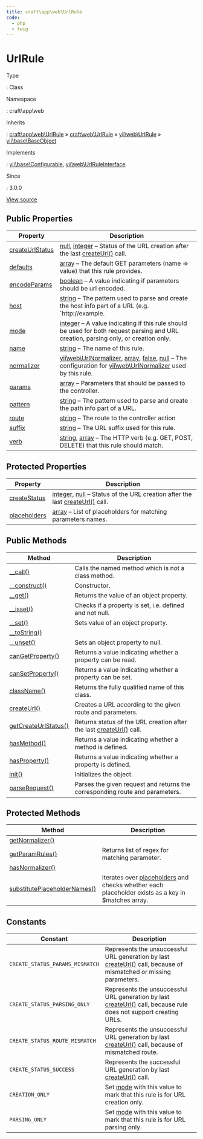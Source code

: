 ```yaml
---
title: craft\app\web\UrlRule
code:
  - php
  - twig
---
```


# UrlRule

Type

:   Class

Namespace

:   craft\app\web

Inherits

:   [craft\app\web\UrlRule](craft-app-web-urlrule.md) &raquo;
[craft\web\UrlRule](craft-web-urlrule.md) &raquo;
[yii\web\UrlRule](https://www.yiiframework.com/doc/api/2.0/yii-web-urlrule) &raquo;
[yii\base\BaseObject](https://www.yiiframework.com/doc/api/2.0/yii-base-baseobject)

Implements

:   [yii\base\Configurable](https://www.yiiframework.com/doc/api/2.0/yii-base-configurable), [yii\web\UrlRuleInterface](https://www.yiiframework.com/doc/api/2.0/yii-web-urlruleinterface)

Since

:   3.0.0









[View source](https://github.com/craftcms/cms/blob/master/src/app/web/UrlRule.php)


## Public Properties

| Property                                                                                                                         | Description
| -------------------------------------------------------------------------------------------------------------------------------- | --------------------------------------------------------------------------------------------------------------------------------------------------------------------------------------------------------------------------------------------------------------------------------------------------------------------------------------------------------------------
| [createUrlStatus](https://www.yiiframework.com/doc/api/2.0/yii-web-urlrule#$createUrlStatus-detail "Defined by yii\web\UrlRule") | [null](http://php.net/language.types.null), [integer](http://php.net/language.types.integer) – Status of the URL creation after the last [createUrl()](https://www.yiiframework.com/doc/api/2.0/yii-web-urlrule#createUrl()-detail) call.
| [defaults](https://www.yiiframework.com/doc/api/2.0/yii-web-urlrule#$defaults-detail "Defined by yii\web\UrlRule")               | [array](http://php.net/language.types.array) – The default GET parameters (name => value) that this rule provides.
| [encodeParams](https://www.yiiframework.com/doc/api/2.0/yii-web-urlrule#$encodeParams-detail "Defined by yii\web\UrlRule")       | [boolean](http://php.net/language.types.boolean) – A value indicating if parameters should be url encoded.
| [host](https://www.yiiframework.com/doc/api/2.0/yii-web-urlrule#$host-detail "Defined by yii\web\UrlRule")                       | [string](http://php.net/language.types.string) – The pattern used to parse and create the host info part of a URL (e.g. `http://example.
| [mode](https://www.yiiframework.com/doc/api/2.0/yii-web-urlrule#$mode-detail "Defined by yii\web\UrlRule")                       | [integer](http://php.net/language.types.integer) – A value indicating if this rule should be used for both request parsing and URL creation, parsing only, or creation only.
| [name](https://www.yiiframework.com/doc/api/2.0/yii-web-urlrule#$name-detail "Defined by yii\web\UrlRule")                       | [string](http://php.net/language.types.string) – The name of this rule.
| [normalizer](https://www.yiiframework.com/doc/api/2.0/yii-web-urlrule#$normalizer-detail "Defined by yii\web\UrlRule")           | [yii\web\UrlNormalizer](https://www.yiiframework.com/doc/api/2.0/yii-web-urlnormalizer), [array](http://php.net/language.types.array), [false](http://php.net/language.types.boolean), [null](http://php.net/language.types.null) – The configuration for [yii\web\UrlNormalizer](https://www.yiiframework.com/doc/api/2.0/yii-web-urlnormalizer) used by this rule.
| [params](craft-web-urlrule.md#params "Defined by craft\web\UrlRule")                                                             | [array](http://php.net/language.types.array) – Parameters that should be passed to the controller.
| [pattern](https://www.yiiframework.com/doc/api/2.0/yii-web-urlrule#$pattern-detail "Defined by yii\web\UrlRule")                 | [string](http://php.net/language.types.string) – The pattern used to parse and create the path info part of a URL.
| [route](https://www.yiiframework.com/doc/api/2.0/yii-web-urlrule#$route-detail "Defined by yii\web\UrlRule")                     | [string](http://php.net/language.types.string) – The route to the controller action
| [suffix](https://www.yiiframework.com/doc/api/2.0/yii-web-urlrule#$suffix-detail "Defined by yii\web\UrlRule")                   | [string](http://php.net/language.types.string) – The URL suffix used for this rule.
| [verb](https://www.yiiframework.com/doc/api/2.0/yii-web-urlrule#$verb-detail "Defined by yii\web\UrlRule")                       | [string](http://php.net/language.types.string), [array](http://php.net/language.types.array) – The HTTP verb (e.g. GET, POST, DELETE) that this rule should match.



## Protected Properties

| Property                                                                                                                   | Description
| -------------------------------------------------------------------------------------------------------------------------- | -----------------------------------------------------------------------------------------------------------------------------------------------------------------------------------------------------------------------------------------
| [createStatus](https://www.yiiframework.com/doc/api/2.0/yii-web-urlrule#$createStatus-detail "Defined by yii\web\UrlRule") | [integer](http://php.net/language.types.integer), [null](http://php.net/language.types.null) – Status of the URL creation after the last [createUrl()](https://www.yiiframework.com/doc/api/2.0/yii-web-urlrule#createUrl()-detail) call.
| [placeholders](https://www.yiiframework.com/doc/api/2.0/yii-web-urlrule#$placeholders-detail "Defined by yii\web\UrlRule") | [array](http://php.net/language.types.array) – List of placeholders for matching parameters names.



## Public Methods

| Method                                                                                                                                    | Description
| ----------------------------------------------------------------------------------------------------------------------------------------- | --------------------------------------------------------------------------------------------------------------------------------------------------
| [__call()](https://www.yiiframework.com/doc/api/2.0/yii-base-baseobject#__call()-detail "Defined by yii\base\BaseObject")                 | Calls the named method which is not a class method.
| [__construct()](craft-web-urlrule.md#method-construct "Defined by craft\web\UrlRule")                                                     | Constructor.
| [__get()](https://www.yiiframework.com/doc/api/2.0/yii-base-baseobject#__get()-detail "Defined by yii\base\BaseObject")                   | Returns the value of an object property.
| [__isset()](https://www.yiiframework.com/doc/api/2.0/yii-base-baseobject#__isset()-detail "Defined by yii\base\BaseObject")               | Checks if a property is set, i.e. defined and not null.
| [__set()](https://www.yiiframework.com/doc/api/2.0/yii-base-baseobject#__set()-detail "Defined by yii\base\BaseObject")                   | Sets value of an object property.
| [__toString()](https://www.yiiframework.com/doc/api/2.0/yii-web-urlrule#__toString()-detail "Defined by yii\web\UrlRule")                 |
| [__unset()](https://www.yiiframework.com/doc/api/2.0/yii-base-baseobject#__unset()-detail "Defined by yii\base\BaseObject")               | Sets an object property to null.
| [canGetProperty()](https://www.yiiframework.com/doc/api/2.0/yii-base-baseobject#canGetProperty()-detail "Defined by yii\base\BaseObject") | Returns a value indicating whether a property can be read.
| [canSetProperty()](https://www.yiiframework.com/doc/api/2.0/yii-base-baseobject#canSetProperty()-detail "Defined by yii\base\BaseObject") | Returns a value indicating whether a property can be set.
| [className()](https://www.yiiframework.com/doc/api/2.0/yii-base-baseobject#className()-detail "Defined by yii\base\BaseObject")           | Returns the fully qualified name of this class.
| [createUrl()](https://www.yiiframework.com/doc/api/2.0/yii-web-urlrule#createUrl()-detail "Defined by yii\web\UrlRule")                   | Creates a URL according to the given route and parameters.
| [getCreateUrlStatus()](https://www.yiiframework.com/doc/api/2.0/yii-web-urlrule#getCreateUrlStatus()-detail "Defined by yii\web\UrlRule") | Returns status of the URL creation after the last [createUrl()](https://www.yiiframework.com/doc/api/2.0/yii-web-urlrule#createUrl()-detail) call.
| [hasMethod()](https://www.yiiframework.com/doc/api/2.0/yii-base-baseobject#hasMethod()-detail "Defined by yii\base\BaseObject")           | Returns a value indicating whether a method is defined.
| [hasProperty()](https://www.yiiframework.com/doc/api/2.0/yii-base-baseobject#hasProperty()-detail "Defined by yii\base\BaseObject")       | Returns a value indicating whether a property is defined.
| [init()](https://www.yiiframework.com/doc/api/2.0/yii-base-baseobject#init()-detail "Defined by yii\base\BaseObject")                     | Initializes the object.
| [parseRequest()](craft-web-urlrule.md#method-parserequest "Defined by craft\web\UrlRule")                                                 | Parses the given request and returns the corresponding route and parameters.



## Protected Methods

| Method                                                                                                                                                    | Description
| --------------------------------------------------------------------------------------------------------------------------------------------------------- | ----------------------------------------------------------------------------------------------------------------------------------------------------------------------------------
| [getNormalizer()](https://www.yiiframework.com/doc/api/2.0/yii-web-urlrule#getNormalizer()-detail "Defined by yii\web\UrlRule")                           |
| [getParamRules()](https://www.yiiframework.com/doc/api/2.0/yii-web-urlrule#getParamRules()-detail "Defined by yii\web\UrlRule")                           | Returns list of regex for matching parameter.
| [hasNormalizer()](https://www.yiiframework.com/doc/api/2.0/yii-web-urlrule#hasNormalizer()-detail "Defined by yii\web\UrlRule")                           |
| [substitutePlaceholderNames()](https://www.yiiframework.com/doc/api/2.0/yii-web-urlrule#substitutePlaceholderNames()-detail "Defined by yii\web\UrlRule") | Iterates over [placeholders](https://www.yiiframework.com/doc/api/2.0/yii-web-urlrule#$placeholders-detail) and checks whether each placeholder exists as a key in $matches array.



## Constants

| Constant                        | Description
| ------------------------------- | ------------------------------------------------------------------------------------------------------------------------------------------------------------------------------------------------
| `CREATE_STATUS_PARAMS_MISMATCH` | Represents the unsuccessful URL generation by last [createUrl()](https://www.yiiframework.com/doc/api/2.0/yii-web-urlrule#createUrl()-detail) call, because of mismatched or missing parameters.
| `CREATE_STATUS_PARSING_ONLY`    | Represents the unsuccessful URL generation by last [createUrl()](https://www.yiiframework.com/doc/api/2.0/yii-web-urlrule#createUrl()-detail) call, because rule does not support creating URLs.
| `CREATE_STATUS_ROUTE_MISMATCH`  | Represents the unsuccessful URL generation by last [createUrl()](https://www.yiiframework.com/doc/api/2.0/yii-web-urlrule#createUrl()-detail) call, because of mismatched route.
| `CREATE_STATUS_SUCCESS`         | Represents the successful URL generation by last [createUrl()](https://www.yiiframework.com/doc/api/2.0/yii-web-urlrule#createUrl()-detail) call.
| `CREATION_ONLY`                 | Set [mode](https://www.yiiframework.com/doc/api/2.0/yii-web-urlrule#$mode-detail) with this value to mark that this rule is for URL creation only.
| `PARSING_ONLY`                  | Set [mode](https://www.yiiframework.com/doc/api/2.0/yii-web-urlrule#$mode-detail) with this value to mark that this rule is for URL parsing only.



